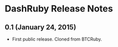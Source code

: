 
DashRuby Release Notes
=====================

0.1 (January 24, 2015)
-------------------------

* First public release. Cloned from BTCRuby.
